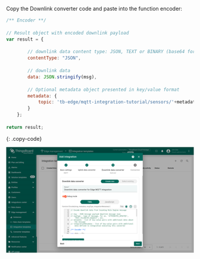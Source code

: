 Copy the Downlink converter code and paste into the function encoder:

```javascript
/** Encoder **/

// Result object with encoded downlink payload
var result = {

        // downlink data content type: JSON, TEXT or BINARY (base64 format)
        contentType: "JSON",

        // downlink data
        data: JSON.stringify(msg),

        // Optional metadata object presented in key/value format
        metadata: {
            topic: 'tb-edge/mqtt-integration-tutorial/sensors/'+metadata['originatorName']+'/rx'
        }
    };

return result;
``` 
{: .copy-code}

![image](/images/pe/edge/integrations/mqtt/add-mqtt-integration-template-3-edge.png)